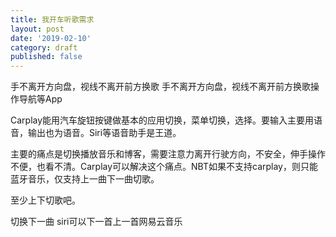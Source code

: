 ```yaml
---
title: 我开车听歌需求
layout: post
date: '2019-02-10'
category: draft
published: false
---
```


手不离开方向盘，视线不离开前方换歌
手不离开方向盘，视线不离开前方换歌操作导航等App

Carplay能用汽车旋钮按键做基本的应用切换，菜单切换，选择。要输入主要用语音，输出也为语音。Siri等语音助手是王道。

主要的痛点是切换播放音乐和博客，需要注意力离开行驶方向，不安全，伸手操作不便，也看不清。Carplay可以解决这个痛点。NBT如果不支持carplay，则只能蓝牙音乐，仅支持上一曲下一曲切歌。

至少上下切歌吧。


切换下一曲 siri可以下一首上一首网易云音乐


